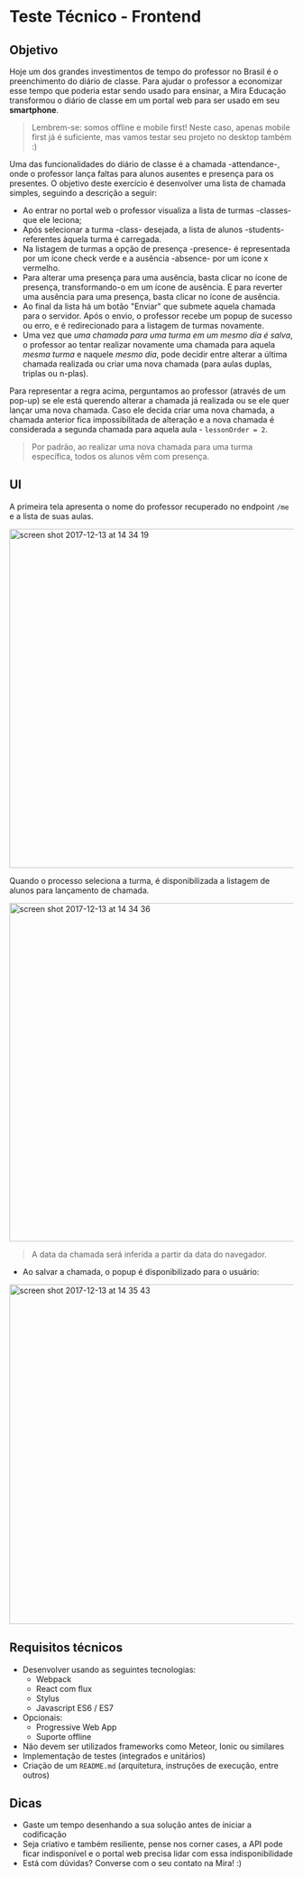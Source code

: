 # Teste Técnico - Frontend

## Objetivo
Hoje um dos grandes investimentos de tempo do professor no Brasil é o preenchimento do diário de classe. Para ajudar o professor a economizar esse tempo que poderia estar sendo usado para ensinar, a Mira Educação transformou o diário de classe em um portal web para ser usado em seu **smartphone**.

> Lembrem-se: somos offline e mobile first! Neste caso, apenas mobile first já é suficiente, mas vamos testar seu projeto no desktop também :)

Uma das funcionalidades do diário de classe é a chamada -attendance-, onde o professor lança faltas para alunos ausentes e presença para os presentes. O objetivo deste exercício é desenvolver uma lista de chamada simples, seguindo a descrição a seguir:
- Ao entrar no portal web o professor visualiza a lista de turmas -classes- que ele leciona;
- Após selecionar a turma -class- desejada, a lista de alunos -students- referentes àquela turma é carregada.
- Na listagem de turmas a opção de presença -presence- é representada por um ícone check verde e a ausência -absence- por um ícone x vermelho.
- Para alterar uma presença para uma ausência, basta clicar no ícone de presença, transformando-o em um ícone de ausência. E para reverter uma ausência para uma presença, basta clicar no ícone de ausência.
- Ao final da lista há um botão "Enviar" que submete aquela chamada para o servidor. Após o  envio, o professor recebe um popup de sucesso ou erro, e é redirecionado para a listagem de turmas novamente.
- Uma vez que *uma chamada para uma turma em um mesmo dia é salva*, o professor ao tentar realizar novamente uma chamada para aquela *mesma turma* e naquele *mesmo dia*, pode decidir entre alterar a última chamada realizada ou criar uma nova chamada (para aulas duplas, triplas ou n-plas).

Para representar a regra acima, perguntamos ao professor (através de um pop-up) se ele está querendo alterar a chamada já realizada ou se ele quer lançar uma nova chamada. Caso ele decida criar uma nova chamada, a chamada anterior fica impossibilitada de alteração e a nova chamada é considerada a segunda chamada para aquela aula - `lessonOrder = 2`.

> Por padrão, ao realizar uma nova chamada para uma turma específica, todos os alunos vêm com presença.

## UI

A primeira tela apresenta o nome do professor recuperado no endpoint `/me` e a lista de suas aulas.

<img width="601" alt="screen shot 2017-12-13 at 14 34 19" src="https://user-images.githubusercontent.com/664138/33950601-fb21c874-e013-11e7-91d3-7d41acadf7aa.png">

Quando o processo seleciona a turma, é disponibilizada a listagem de alunos para lançamento de chamada.

<img width="600" alt="screen shot 2017-12-13 at 14 34 36" src="https://user-images.githubusercontent.com/664138/33950609-00aca67e-e014-11e7-89c2-2a5824607b4f.png">

> A data da chamada será inferida a partir da data do navegador.

- Ao salvar a chamada, o popup é disponibilizado para o usuário:

<img width="602" alt="screen shot 2017-12-13 at 14 35 43" src="https://user-images.githubusercontent.com/664138/33950639-0e30f78c-e014-11e7-902e-1f8bc1368b19.png">

## Requisitos técnicos

- Desenvolver usando as seguintes tecnologias:
  - Webpack
  - React com flux
  - Stylus
  - Javascript ES6 / ES7
- Opcionais:
  - Progressive Web App
  - Suporte offline
- Não devem ser utilizados frameworks como Meteor, Ionic ou similares
- Implementação de testes (integrados e unitários)
- Criação de um `README.md` (arquitetura, instruções de execução, entre outros)


## Dicas
- Gaste um tempo desenhando a sua solução antes de iniciar a codificação
- Seja criativo e também resiliente, pense nos corner cases, a API pode ficar indisponível e o portal web precisa lidar com essa indisponibilidade
- Está com dúvidas? Converse com o seu contato na Mira! :)
